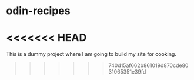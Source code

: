 # odin-recipes
<<<<<<< HEAD
=======

This is a dummy project where I am going to build my site for cooking.
>>>>>>> 740d15af662b861019d870cde8031065351e39fd
